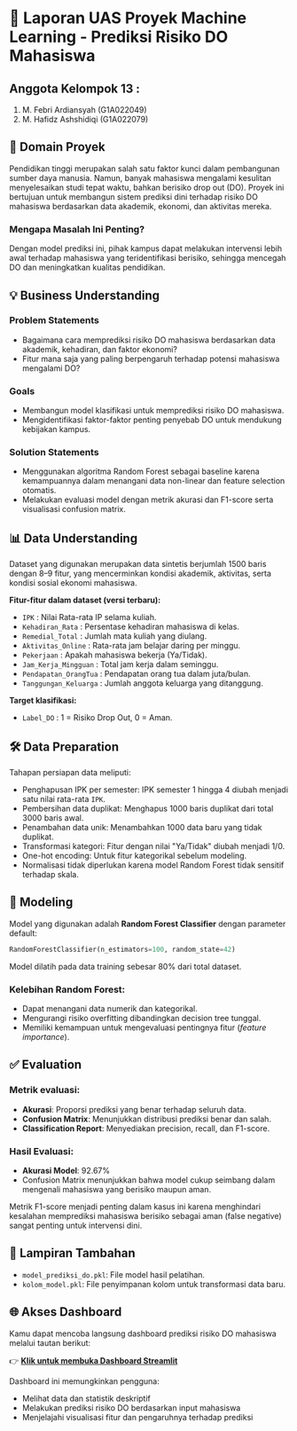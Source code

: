 
# 📘 Laporan UAS Proyek Machine Learning - Prediksi Risiko DO Mahasiswa

## Anggota Kelompok 13 :

1. M. Febri Ardiansyah (G1A022049)
2. M. Hafidz Ashshidiqi (G1A022079)

## 🧭 Domain Proyek

Pendidikan tinggi merupakan salah satu faktor kunci dalam pembangunan sumber daya manusia. Namun, banyak mahasiswa mengalami kesulitan menyelesaikan studi tepat waktu, bahkan berisiko drop out (DO). Proyek ini bertujuan untuk membangun sistem prediksi dini terhadap risiko DO mahasiswa berdasarkan data akademik, ekonomi, dan aktivitas mereka.

### Mengapa Masalah Ini Penting?

Dengan model prediksi ini, pihak kampus dapat melakukan intervensi lebih awal terhadap mahasiswa yang teridentifikasi berisiko, sehingga mencegah DO dan meningkatkan kualitas pendidikan.


## 💡 Business Understanding

### Problem Statements

- Bagaimana cara memprediksi risiko DO mahasiswa berdasarkan data akademik, kehadiran, dan faktor ekonomi?
- Fitur mana saja yang paling berpengaruh terhadap potensi mahasiswa mengalami DO?

### Goals

- Membangun model klasifikasi untuk memprediksi risiko DO mahasiswa.
- Mengidentifikasi faktor-faktor penting penyebab DO untuk mendukung kebijakan kampus.

### Solution Statements

- Menggunakan algoritma Random Forest sebagai baseline karena kemampuannya dalam menangani data non-linear dan feature selection otomatis.
- Melakukan evaluasi model dengan metrik akurasi dan F1-score serta visualisasi confusion matrix.

## 📊 Data Understanding

Dataset yang digunakan merupakan data sintetis berjumlah 1500 baris dengan 8–9 fitur, yang mencerminkan kondisi akademik, aktivitas, serta kondisi sosial ekonomi mahasiswa.

**Fitur-fitur dalam dataset (versi terbaru):**

- `IPK` : Nilai Rata-rata IP selama kuliah.
- `Kehadiran_Rata` : Persentase kehadiran mahasiswa di kelas.
- `Remedial_Total` : Jumlah mata kuliah yang diulang.
- `Aktivitas_Online` : Rata-rata jam belajar daring per minggu.
- `Pekerjaan` : Apakah mahasiswa bekerja (Ya/Tidak).
- `Jam_Kerja_Mingguan` : Total jam kerja dalam seminggu.
- `Pendapatan_OrangTua` : Pendapatan orang tua dalam juta/bulan.
- `Tanggungan_Keluarga` : Jumlah anggota keluarga yang ditanggung.

**Target klasifikasi:**

- `Label_DO` : 1 = Risiko Drop Out, 0 = Aman.

## 🛠️ Data Preparation

Tahapan persiapan data meliputi:

- Penghapusan IPK per semester: IPK semester 1 hingga 4 diubah menjadi satu nilai rata-rata `IPK`.
- Pembersihan data duplikat: Menghapus 1000 baris duplikat dari total 3000 baris awal.
- Penambahan data unik: Menambahkan 1000 data baru yang tidak duplikat.
- Transformasi kategori: Fitur dengan nilai "Ya/Tidak" diubah menjadi 1/0.
- One-hot encoding: Untuk fitur kategorikal sebelum modeling.
- Normalisasi tidak diperlukan karena model Random Forest tidak sensitif terhadap skala.

## 🤖 Modeling

Model yang digunakan adalah **Random Forest Classifier** dengan parameter default:

```python
RandomForestClassifier(n_estimators=100, random_state=42)
```

Model dilatih pada data training sebesar 80% dari total dataset.

### Kelebihan Random Forest:

- Dapat menangani data numerik dan kategorikal.
- Mengurangi risiko overfitting dibandingkan decision tree tunggal.
- Memiliki kemampuan untuk mengevaluasi pentingnya fitur (*feature importance*).

## ✅ Evaluation

### Metrik evaluasi:

- **Akurasi**: Proporsi prediksi yang benar terhadap seluruh data.
- **Confusion Matrix**: Menunjukkan distribusi prediksi benar dan salah.
- **Classification Report**: Menyediakan precision, recall, dan F1-score.

### Hasil Evaluasi:

- **Akurasi Model**: 92.67%
- Confusion Matrix menunjukkan bahwa model cukup seimbang dalam mengenali mahasiswa yang berisiko maupun aman.

Metrik F1-score menjadi penting dalam kasus ini karena menghindari kesalahan memprediksi mahasiswa berisiko sebagai aman (false negative) sangat penting untuk intervensi dini.

## 📎 Lampiran Tambahan

- `model_prediksi_do.pkl`: File model hasil pelatihan.
- `kolom_model.pkl`: File penyimpanan kolom untuk transformasi data baru.

## 🌐 Akses Dashboard

Kamu dapat mencoba langsung dashboard prediksi risiko DO mahasiswa melalui tautan berikut:

👉 **[Klik untuk membuka Dashboard Streamlit](https://model-prediksi-do-mahasiswa-kelompok-13-4uk7c2sq4hce2nkbwislys.streamlit.app/)**

Dashboard ini memungkinkan pengguna:
- Melihat data dan statistik deskriptif
- Melakukan prediksi risiko DO berdasarkan input mahasiswa
- Menjelajahi visualisasi fitur dan pengaruhnya terhadap prediksi
